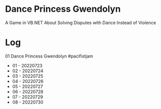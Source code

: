 # Dance Princess Gwendolyn
A Game in VB.NET About Solving Disputes with Dance Instead of Violence

# Log

01 Dance Princess Gwendolyn #pacifistjam

* 01 - 20220723
* 02 - 20220724
* 03 - 20220725
* 04 - 20220726
* 05 - 20220727
* 06 - 20220728
* 07 - 20220729
* 08 - 20220730